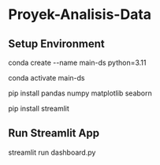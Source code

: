# Proyek-Analisis-Data

## Setup Environment

conda create --name main-ds python=3.11

conda activate main-ds

pip install pandas numpy matplotlib seaborn 

pip install streamlit

## Run Streamlit App
streamlit run dashboard.py
